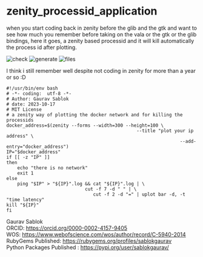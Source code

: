 # zenity_processid_application
when you start coding back in zenity before the glib and the gtk and want to see how much you remember before taking on the vala or the gtk or the glib bindings, here it goes, a zenity based processid and it will kill automatically the process id after plotting.

![check](https://github.com/sablokgaurav/zenity_processid_application/blob/main/invoke_zenity_plotter.png)
![generate](https://github.com/sablokgaurav/zenity_processid_application/blob/main/plot_network.png)
![files](https://github.com/sablokgaurav/zenity_processid_application/blob/main/files_generated.png)

I think i still remember well despite not coding in zenity for more than a year or so :D 

```
#!/usr/bin/env bash
# -*- coding:  utf-8 -*-
# Author: Gaurav Sablok
# date: 2023-10-17
# MIT License
# a zenity way of plotting the docker network and for killing the processids
docker_address=$(zenity --forms --width=300 --height=100 \
                                                --title "plot your ip address" \
                                                                --add-entry="docker_address")
IP="$docker_address"
if [[ -z "IP" ]]
then
    echo "there is no network"
    exit 1
else
    ping "$IP" > "${IP}".log && cat "${IP}".log | \
                             cut -f 7 -d " " | \
                                cut -f 2 -d "=" | uplot bar -d, -t "time latency"
kill "${IP}"
fi
```

Gaurav Sablok \
ORCID: https://orcid.org/0000-0002-4157-9405 \
WOS: https://www.webofscience.com/wos/author/record/C-5940-2014 \
RubyGems Published: https://rubygems.org/profiles/sablokgaurav \
Python Packages Published : https://pypi.org/user/sablokgaurav/

